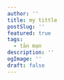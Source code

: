 ```yaml
---
author: ''
title: my tittle
postSlug: ''
featured: true
tags:
  - tản mạn
description: ''
ogImage: ''
draft: false
---
```


